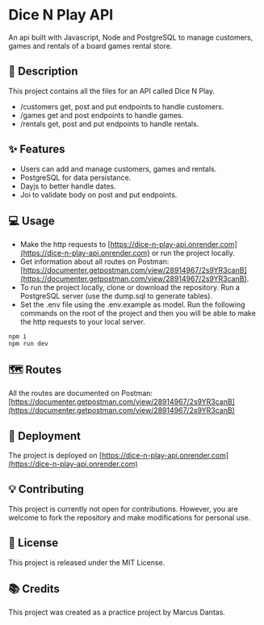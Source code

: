# Dice N Play API
An api built with Javascript, Node and PostgreSQL to manage customers, games and rentals of a board games rental store.

## :speech_balloon: Description
This project contains all the files for an API called Dice N Play.

* /customers get, post and put endpoints to handle customers.
* /games get and post endpoints to handle games.
* /rentals get, post and put endpoints to handle rentals.

## ✨ Features
* Users can add and manage customers, games and rentals.
* PostgreSQL for data persistance.
* Dayjs to better handle dates.
* Joi to validate body on post and put endpoints.

## :computer: Usage
* Make the http requests to [https://dice-n-play-api.onrender.com](https://dice-n-play-api.onrender.com) or run the project locally.
* Get information about all routes on Postman: [https://documenter.getpostman.com/view/28914967/2s9YR3canB](https://documenter.getpostman.com/view/28914967/2s9YR3canB).
* To run the project locally, clone or download the repository. Run a PostgreSQL server (use the dump.sql to generate tables).
* Set the .env file using the .env.example as model. Run the following commands on the root of the project and then you will be able to make the http requests to your local server.
```
npm i
npm run dev
```

## :world_map: Routes
All the routes are documented on Postman: [https://documenter.getpostman.com/view/28914967/2s9YR3canB](https://documenter.getpostman.com/view/28914967/2s9YR3canB)

## :rocket: Deployment
The project is deployed on [https://dice-n-play-api.onrender.com](https://dice-n-play-api.onrender.com)

## :bulb: Contributing
This project is currently not open for contributions. However, you are welcome to fork the repository and make modifications for personal use.

## :memo: License
This project is released under the MIT License.

## :books: Credits
This project was created as a practice project by Marcus Dantas.